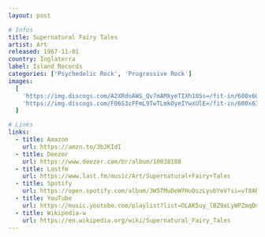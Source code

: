 ```yaml
---
layout: post

# Infos
title: Supernatural Fairy Tales
artist: Art
released: 1967-11-01
country: Inglaterra
label: Island Records
categories: ['Psychedelic Rock', 'Progressive Rock']
images:
  [
    'https://img.discogs.com/A2XRdoAWS_Qv7mAMkyeTIXh10Ss=/fit-in/600x600/filters:strip_icc():format(jpeg):mode_rgb():quality(90)/discogs-images/R-1380897-1388699693-7737.jpeg.jpg',
    'https://img.discogs.com/F06S3cFFmL9TwTLmkOyeIYwxUlE=/fit-in/600x630/filters:strip_icc():format(jpeg):mode_rgb():quality(90)/discogs-images/R-1380897-1598392910-1404.jpeg.jpg',
  ]

# Links
links:
  - title: Amazon
    url: https://amzn.to/3bJKIdI
  - title: Deezer
    url: https://www.deezer.com/br/album/10038188
  - title: Lastfm
    url: https://www.last.fm/music/Art/Supernatural+Fairy+Tales
  - title: Spotify
    url: https://open.spotify.com/album/3W5TMuDeW7HuOszLyubYeV?si=vT8AH74zQTuvrAsPQhbAjQ
  - title: YouTube
    url: https://music.youtube.com/playlist?list=OLAK5uy_lBZ9xLyWPZmqDmqqOTLSmn3kw6XBIo5cQ
  - title: Wikipedia-w
    url: https://en.wikipedia.org/wiki/Supernatural_Fairy_Tales
---
```

